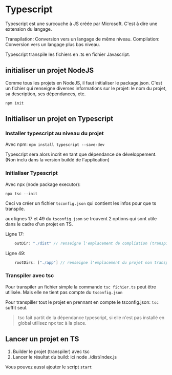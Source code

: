 # Typescript

Typescript est une surcouche à JS créée par Microsoft. C'est à dire une extension du langage.

Transpilation: Conversion vers un langage de même niveau.
Compilation: Conversion vers un langage plus bas niveau.

Typescript transpile les fichiers en .ts en fichier Javascript.

## initialiser un projet NodeJS

Comme tous les projets en NodeJS, il faut initialiser le package.json.
C'est un fichier qui renseigne diverses informations sur le projet: le nom du projet, sa description, ses dépendances, etc.

`npm init`

## Initialiser un projet en Typescript

### Installer typescript au niveau du projet

Avec npm: `npm install typescript --save-dev`

Typescript sera alors incrit en tant que dépendance de développement. (Non inclu dans la version buildé de l'application)

### Initialiser Typescript

Avec npx (node package executor):

`npx tsc --init`

Ceci va créer un fichier `tsconfig.json` qui contient les infos pour que ts transpile.

aux lignes 17 et 49 du `tsconfig.json` se trouvent 2 options qui sont utile dans le cadre d'un projet en TS.

Ligne 17:
```js
    outDir: "./dist" // renseigne l'emplacement de compliation (transpilation) du projet (en .js)
```
Ligne 49:
```js
    rootDirs: ["./app"] // renseigne l'emplacement du projet non transpilé (en .ts)
```
### Transpiler avec tsc

Pour transpiler un fichier simple la commande `tsc fichier.ts` peut être utilisée. Mais elle ne tient pas compte du `tsconfig.json`

Pour transpiller tout le projet en prennant en compte le tsconfig.json: `tsc` suffit seul.

> tsc fait partit de la dépendance typescript, si elle n'est pas installé en global utilisez npx tsc à la place.

## Lancer un projet en TS

1) Builder le projet (transpiler) avec tsc
2) Lancer le résultat du build: ici node ./dist/index.js

Vous pouvez aussi ajouter le script `start`